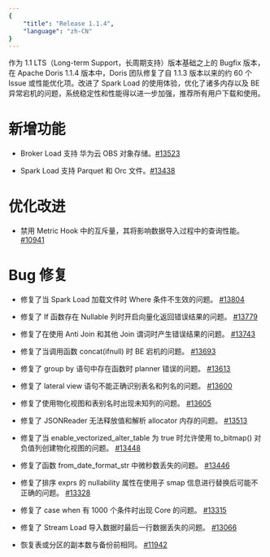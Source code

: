 ```yaml
---
{
    "title": "Release 1.1.4",
    "language": "zh-CN"
}
---
```


<!--
Licensed to the Apache Software Foundation (ASF) under one
or more contributor license agreements.  See the NOTICE file
distributed with this work for additional information
regarding copyright ownership.  The ASF licenses this file
to you under the Apache License, Version 2.0 (the
"License"); you may not use this file except in compliance
with the License.  You may obtain a copy of the License at

  http://www.apache.org/licenses/LICENSE-2.0

Unless required by applicable law or agreed to in writing,
software distributed under the License is distributed on an
"AS IS" BASIS, WITHOUT WARRANTIES OR CONDITIONS OF ANY
KIND, either express or implied.  See the License for the
specific language governing permissions and limitations
under the License.
-->



作为 1.1 LTS（Long-term Support，长周期支持）版本基础之上的 Bugfix 版本，在 Apache Doris 1.1.4 版本中，Doris 团队修复了自 1.1.3 版本以来的约 60 个 Issue 或性能优化项。改进了 Spark Load 的使用体验，优化了诸多内存以及 BE 异常宕机的问题，系统稳定性和性能得以进一步加强，推荐所有用户下载和使用。

# 新增功能

- Broker Load 支持 华为云 OBS 对象存储。[#13523](https://github.com/apache/doris/pull/13523)

- Spark Load 支持 Parquet 和 Orc 文件。[#13438](https://github.com/apache/doris/pull/13438)


# 优化改进

- 禁用 Metric Hook 中的互斥量，其将影响数据导入过程中的查询性能。 [#10941](https://github.com/apache/doris/pull/10941)


# Bug 修复

- 修复了当 Spark Load 加载文件时 Where 条件不生效的问题。 [#13804](https://github.com/apache/doris/pull/13804)

- 修复了 If 函数存在 Nullable 列时开启向量化返回错误结果的问题。 [#13779](https://github.com/apache/doris/pull/13779)

- 修复了在使用 Anti Join 和其他 Join 谓词时产生错误结果的问题。 [#13743](https://github.com/apache/doris/pull/13743)

- 修复了当调用函数 concat(ifnull) 时 BE 宕机的问题。 [#13693](https://github.com/apache/doris/pull/13693)

- 修复了 group by 语句中存在函数时 planner 错误的问题。 [#13613](https://github.com/apache/doris/pull/13613)

- 修复了 lateral view 语句不能正确识别表名和列名的问题。 [#13600](https://github.com/apache/doris/pull/13600)

- 修复了使用物化视图和表别名时出现未知列的问题。 [#13605](https://github.com/apache/doris/pull/13605)

- 修复了 JSONReader 无法释放值和解析 allocator 内存的问题。 [#13513](https://github.com/apache/doris/pull/13513)

- 修复了当 enable_vectorized_alter_table 为 true 时允许使用 to_bitmap() 对负值列创建物化视图的问题。 [#13448](https://github.com/apache/doris/pull/13448)

- 修复了函数 from_date_format_str 中微秒数丢失的问题。 [#13446](https://github.com/apache/doris/pull/13446)

- 修复了排序 exprs 的 nullability 属性在使用子 smap 信息进行替换后可能不正确的问题。 [#13328](https://github.com/apache/doris/pull/13328)

- 修复了 case when 有 1000 个条件时出现 Core 的问题。 [#13315](https://github.com/apache/doris/pull/13315)

- 修复了 Stream Load 导入数据时最后一行数据丢失的问题。 [#13066](https://github.com/apache/doris/pull/13066)

- 恢复表或分区的副本数与备份前相同。 [#11942](https://github.com/apache/doris/pull/11942)
